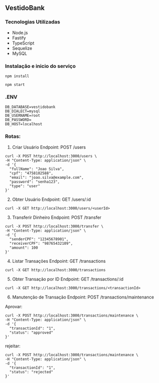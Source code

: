 ## VestidoBank

### Tecnologias Utilizadas


- Node.js
- Fastify
- TypeScript
- Sequelize
- MySQL

### Instalação e inicio do serviço

```
npm install
```

```
npm start
```
### .ENV

```
DB_DATABASE=vestidobank
DB_DIALECT=mysql
DB_USERNAME=root
DB_PASSWORD=
DB_HOST=localhost
```


### Rotas:
1. Criar Usuário
Endpoint: POST /users

```
curl -X POST http://localhost:3000/users \
-H "Content-Type: application/json" \
-d '{
  "fullName": "Joao Silva",
  "cpf": "4758102588",
  "email": "joao.silva@example.com",
  "password": "senha123",
  "type": "user"
}'
```


2. Obter Usuário
Endpoint: GET /users/:id

```
curl -X GET http://localhost:3000/users/<userId>

```


3. Transferir Dinheiro
Endpoint: POST /transfer

```
curl -X POST http://localhost:3000/transfer \
-H "Content-Type: application/json" \
-d '{
  "senderCPF": "12345678901",
  "receiverCPF": "98765432109",
  "amount": 100
}'

```


4. Listar Transações
Endpoint: GET /transactions

```
curl -X GET http://localhost:3000/transactions

```


5. Obter Transação por ID
Endpoint: GET /transactions/:id

```
curl -X GET http://localhost:3000/transactions/<transactionId>

```

6. Manutenção de Transação
Endpoint: POST /transactions/maintenance

Aprovar:

```
curl -X POST http://localhost:3000/transactions/maintenance \
-H "Content-Type: application/json" \
-d '{
  "transactionId": "1",
  "status": "approved"
}'

```

rejeitar:

```
curl -X POST http://localhost:3000/transactions/maintenance \
-H "Content-Type: application/json" \
-d '{
  "transactionId": "1",
  "status": "rejected"
}'


```
